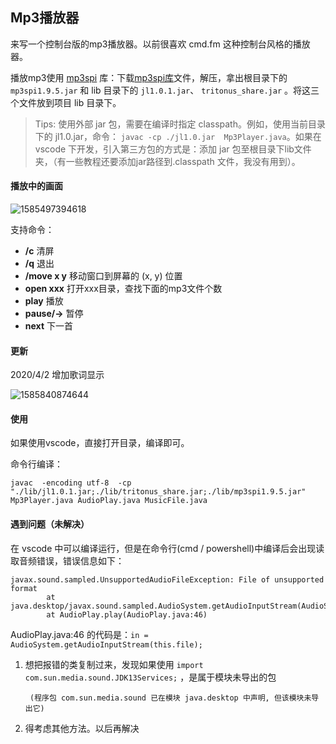 ## Mp3播放器

来写一个控制台版的mp3播放器。以前很喜欢 cmd.fm 这种控制台风格的播放器。

播放mp3使用 [mp3spi](http://www.javazoom.net/mp3spi/documents.html) 库：下载[mp3spi库](http://www.javazoom.net/mp3spi/sources.html)文件，解压，拿出根目录下的 `mp3spi1.9.5.jar` 和 lib 目录下的 `jl1.0.1.jar`、 `tritonus_share.jar` 。将这三个文件放到项目 lib 目录下。

>   Tips: 使用外部 jar 包，需要在编译时指定 classpath。例如，使用当前目录下的 jl1.0.jar，命令： `javac -cp ./jl1.0.jar  Mp3Player.java`。如果在 vscode 下开发，引入第三方包的方式是：添加 jar 包至根目录下lib文件夹，（有一些教程还要添加jar路径到.classpath 文件，我没有用到）。



#### 播放中的画面

 ![1585497394618](http://image.acfuu.com/mdImages/202003/1585497394618.png)

支持命令：

-   **/c** 清屏
-   **/q** 退出
-   **/move x y** 移动窗口到屏幕的 (x, y) 位置
-   **open xxx** 打开xxx目录，查找下面的mp3文件个数
-   **play** 播放
-   **pause/→** 暂停
-   **next** 下一首



#### 更新

2020/4/2 增加歌词显示

 ![1585840874644](http://image.acfuu.com/mdImages/202004/1585840874644.png)

#### 使用

如果使用vscode，直接打开目录，编译即可。

命令行编译：

```
javac  -encoding utf-8  -cp "./lib/jl1.0.1.jar;./lib/tritonus_share.jar;./lib/mp3spi1.9.5.jar" Mp3Player.java AudioPlay.java MusicFile.java
```



#### 遇到问题（未解决）

在 vscode 中可以编译运行，但是在命令行(cmd / powershell)中编译后会出现读取音频错误，错误信息如下：

```
javax.sound.sampled.UnsupportedAudioFileException: File of unsupported format
        at java.desktop/javax.sound.sampled.AudioSystem.getAudioInputStream(AudioSystem.java:1066)
        at AudioPlay.play(AudioPlay.java:46)
```

AudioPlay.java:46 的代码是：`in = AudioSystem.getAudioInputStream(this.file);`



1. 想把报错的类复制过来，发现如果使用 `import com.sun.media.sound.JDK13Services;` ，是属于模块未导出的包

   ` (程序包 com.sun.media.sound 已在模块 java.desktop 中声明, 但该模块未导出它)` 

2. 得考虑其他方法。以后再解决